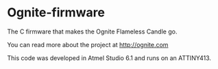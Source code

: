 Ognite-firmware
===============

The C firmware that makes the Ognite Flameless Candle go.

You can read more about the project at http://ognite.com

This code was developed in Atmel Studio 6.1 and runs on an ATTINY413.
